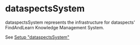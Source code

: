 # dataspectsSystem

dataspectsSystem represents the infrastructure for dataspects' FindAndLearn Knowledge Management System.

See [Setup "dataspectsSystem"](https://cookbook.findandlearn.net/wiki/C1898799575)
